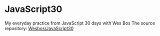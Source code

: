 # JavaScript30
My everyday practice from JavaScript 30 days with Wes Bos
The source repository: [Wesbos/JavaScript30](https://github.com/wesbos/JavaScript30)